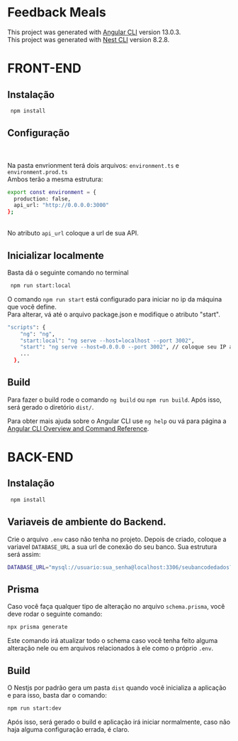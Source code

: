 # Feedback Meals

This project was generated with [Angular CLI](https://github.com/angular/angular-cli) version 13.0.3. <br>
This project was generated with [Nest CLI](https://github.com/nestjs/nest-cli) version 8.2.8.

# FRONT-END

## Instalação
``` bash
 npm install
```

## Configuração

<br><br> Na pasta envrionment terá dois arquivos: `environment.ts` e `environment.prod.ts`
<br>Ambos terão a mesma estrutura: 
``` bash 
export const environment = {
  production: false,
  api_url: "http://0.0.0.0:3000"
};
```
<br> No atributo `api_url` coloque a url de sua API. <br>

## Inicializar localmente
Basta dá o seguinte comando no terminal
``` bash
 npm run start:local
```

O comando `npm run start` está configurado para iniciar no ip da máquina que você define.<br>
Para alterar, vá até o arquivo package.json e modifique o atributo "start". 
``` bash
"scripts": {
    "ng": "ng",
    "start:local": "ng serve --host=localhost --port 3002",
    "start": "ng serve --host=0.0.0.0 --port 3002", // coloque seu IP aqui caso queira expor sua aplicação para rede local.
    ...
  },
```

## Build
Para fazer o build rode o comando `ng build` ou `npm run build`. Após isso, será gerado o diretório `dist/`.

Para obter mais ajuda sobre o Angular CLI use `ng help` ou vá para página a [Angular CLI Overview and Command Reference](https://angular.io/cli).

# BACK-END

## Instalação
``` bash
 npm install
```

## Variaveis de ambiente do Backend.
Crie o arquivo `.env` caso não tenha no projeto.
Depois de criado, coloque a variavel `DATABASE_URL` a sua url de conexão do seu banco.
Sua estrutura será assim:
``` bash
DATABASE_URL="mysql://usuario:sua_senha@localhost:3306/seubancodedados?schema=public"
```
## Prisma
Caso você faça qualquer tipo de alteração no arquivo `schema.prisma`, você deve rodar o seguinte comando:
``` bash
npx prisma generate
```
Este comando irá atualizar todo o schema caso você tenha feito alguma alteração nele ou em arquivos relacionados à ele como o próprio `.env`.

## Build
O Nestjs por padrão gera um pasta `dist` quando você inicializa a aplicação e para isso, basta dar o comando:
``` bash
npm run start:dev
```
Após isso, será gerado o build e aplicação irá iniciar normalmente, caso não haja alguma configuração errada, é claro.
